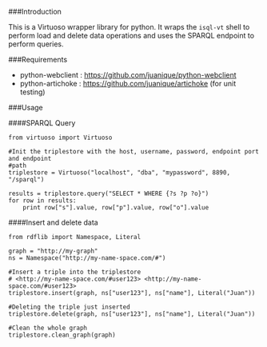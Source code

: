 ###Introduction

This is a Virtuoso wrapper library for python. It wraps the `isql-vt` shell to perform load and delete data operations and uses the SPARQL endpoint to perform queries.

###Requirements

- python-webclient : https://github.com/juanique/python-webclient
- python-artichoke : https://github.com/juanique/artichoke (for unit testing)

###Usage

####SPARQL Query

    from virtuoso import Virtuoso

    #Init the triplestore with the host, username, password, endpoint port and endpoint
    #path
    triplestore = Virtuoso("localhost", "dba", "mypassword", 8890, "/sparql")

    results = triplestore.query("SELECT * WHERE {?s ?p ?o}")
    for row in results:
        print row["s"].value, row["p"].value, row["o"].value

####Insert and delete data

    from rdflib import Namespace, Literal

    graph = "http://my-graph"
    ns = Namespace("http://my-name-space.com/#")

    #Insert a triple into the triplestore
    # <http://my-name-space.com/#user123> <http://my-name-space.com/#user123>
    triplestore.insert(graph, ns["user123"], ns["name"], Literal("Juan"))

    #Deleting the triple just inserted
    triplestore.delete(graph, ns["user123"], ns["name"], Literal("Juan"))

    #Clean the whole graph
    triplestore.clean_graph(graph)

